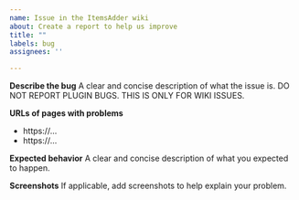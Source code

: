 ```yaml
---
name: Issue in the ItemsAdder wiki
about: Create a report to help us improve
title: ""
labels: bug
assignees: ''

---
```


**Describe the bug**
A clear and concise description of what the issue is.
DO NOT REPORT PLUGIN BUGS. THIS IS ONLY FOR WIKI ISSUES.

**URLs of pages with problems**
- https://...
- https://...

**Expected behavior**
A clear and concise description of what you expected to happen.

**Screenshots**
If applicable, add screenshots to help explain your problem.
